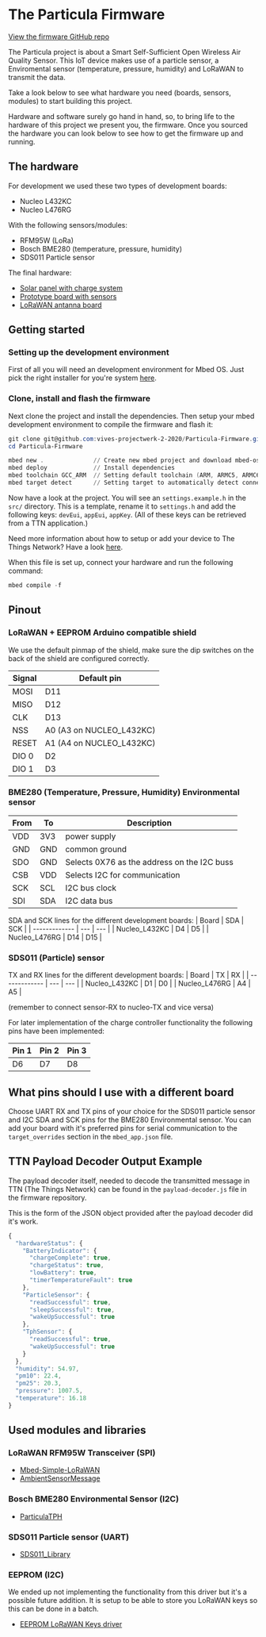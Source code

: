 # The Particula Firmware

[View the firmware GitHub repo](https://github.com/vives-projectwerk-2-2020/Particula-Firmware)

The Particula project is about a Smart Self-Sufficient
Open Wireless Air Quality Sensor.
This IoT device makes use of a particle sensor,
a Enviromental sensor (temperature, pressure, humidity)
and LoRaWAN to transmit the data.

Take a look below to see what hardware you need (boards, sensors, modules)
to start building this project.

Hardware and software surely go hand in hand, so, to bring life to the hardware
of this project we present you, the firmware. Once you sourced the hardware
you can look below to see how to get the firmware up and running.

## The hardware

For development we used these two types of development boards:

- Nucleo L432KC
- Nucleo L476RG

With the following sensors/modules:

- RFM95W (LoRa)
- Bosch BME280 (temperature, pressure, humidity)
- SDS011 Particle sensor

The final hardware:

- [Solar panel with charge system](https://github.com/vives-projectwerk-2-2020/FinalSolarChargeSystem)
- [Prototype board with sensors](https://github.com/vives-projectwerk-2-2020/Prototype_Board_Niels.git)
- [LoRaWAN antanna board](https://github.com/vives-projectwerk-2-2020/LoRaWAN-antenna.git)

## Getting started

### Setting up the development environment

First of all you will need an development environment for Mbed OS.
Just pick the right installer for you're system [here](https://os.mbed.com/docs/mbed-os/v5.15/tools/installation-and-setup.html).

### Clone, install and flash the firmware

Next clone the project and install the dependencies.
Then setup your mbed development environment to compile the firmware and flash it:

```PowerShell
git clone git@github.com:vives-projectwerk-2-2020/Particula-Firmware.git
cd Particula-Firmware

mbed new .              // Create new mbed project and download mbed-os library
mbed deploy             // Install dependencies
mbed toolchain GCC_ARM  // Setting default toolchain (ARM, ARMC5, ARMC6, IAR, GCC_ARM)
mbed target detect      // Setting target to automatically detect connected device
```

Now have a look at the project.
You will see an `settings.example.h` in the `src/` directory.
This is a template, rename it to `settings.h` and add the following keys:
`devEui`, `appEui`, `appKey`.
(All of these keys can be retrieved from a TTN application.)

Need more information about how to setup or add your device to The Things Network?
Have a look [here](../ttn/).

When this file is set up, connect your hardware and run the following command:

```PowerShell
mbed compile -f
```

## Pinout

### LoRaWAN + EEPROM Arduino compatible shield

We use the default pinmap of the shield, make sure the dip switches on the back
of the shield are configured correctly.

| Signal | Default pin              |
| ------ | ------------------------ |
| MOSI   | D11                      |
| MISO   | D12                      |
| CLK    | D13                      |
| NSS    | A0 (A3 on NUCLEO_L432KC) |
| RESET  | A1 (A4 on NUCLEO_L432KC) |
| DIO 0  | D2                       |
| DIO 1  | D3                       |

### BME280 (Temperature, Pressure, Humidity) Environmental sensor

| From | To  | Description                                 |
| ---- | --- | ------------------------------------------- |
| VDD  | 3V3 | power supply                                |
| GND  | GND | common ground                               |
| SDO  | GND | Selects 0X76 as the address on the I2C buss |
| CSB  | VDD | Selects I2C for communication               |
| SCK  | SCL | I2C bus clock                               |
| SDI  | SDA | I2C data bus                                |

SDA and SCK lines for the different development boards:
| Board         | SDA | SCK |
| ------------- | --- | --- |
| Nucleo_L432KC | D4  | D5  |
| Nucleo_L476RG | D14 | D15 |

### SDS011 (Particle) sensor

TX and RX lines for the different development boards:
| Board         | TX  | RX  |
| ------------- | --- | --- |
| Nucleo_L432KC | D1  | D0  |
| Nucleo_L476RG | A4  | A5  |

(remember to connect sensor-RX to nucleo-TX and vice versa)

For later implementation of the charge controller functionality the following
pins have been implemented:

| Pin 1 | Pin 2 | Pin 3 |
| ----- | ----- | ----- |
| D6    | D7    | D8    |

## What pins should I use with a different board

Choose UART RX and TX pins of your choice for the SDS011 particle sensor
and I2C SDA and SCK pins for the BME280 Environmental sensor.
You can add your board with it's preferred pins for serial communication
to the `target_overrides` section in the `mbed_app.json` file.

## TTN Payload Decoder Output Example

The payload decoder itself, needed to decode the transmitted message in TTN
(The Things Network) can be found in the `payload-decoder.js`
file in the firmware repository.

This is the form of the JSON object provided after the payload decoder did
it's work.

```javascript
{
  "hardwareStatus": {
    "BatteryIndicator": {
      "chargeComplete": true,
      "chargeStatus": true,
      "lowBattery": true,
      "timerTemperatureFault": true
    },
    "ParticleSensor": {
      "readSuccessful": true,
      "sleepSuccessful": true,
      "wakeUpSuccessful": true
    },
    "TphSensor": {
      "readSuccessful": true,
      "wakeUpSuccessful": true
    }
  },
  "humidity": 54.97,
  "pm10": 22.4,
  "pm25": 20.3,
  "pressure": 1007.5,
  "temperature": 16.18
}
```

## Used modules and libraries

### LoRaWAN RFM95W Transceiver (SPI)

- [Mbed-Simple-LoRaWAN](https://github.com/sillevl/mbed-Simple-LoRaWAN)
- [AmbientSensorMessage](https://github.com/vives-projectwerk-2-2020/AmbiantSensorMessage)

### Bosch BME280 Environmental Sensor (I2C)

- [ParticulaTPH](https://github.com/vives-projectwerk-2-2020/ParticulaTPH)

### SDS011 Particle sensor (UART)

- [SDS011_Library](https://github.com/vives-projectwerk-2-2020/SDS011_Library)

### EEPROM (I2C)

We ended up not implementing the functionality from this driver but it's a
possible future addition.
It is setup to be able to store you LoRaWAN keys so this can be done in a batch.

- [EEPROM LoRaWAN Keys driver](https://github.com/vives-projectwerk-2-2020/EepromLoraWANKeys)
